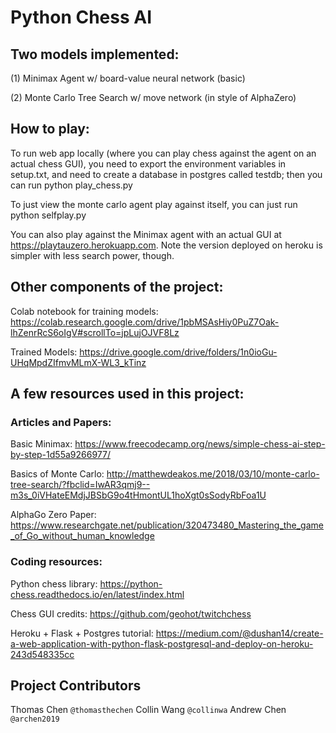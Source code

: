 # Python Chess AI
## Two models implemented:

(1) Minimax Agent w/ board-value neural network (basic)

(2) Monte Carlo Tree Search w/ move network (in style of AlphaZero)

## How to play:

To run web app locally (where you can play chess against the agent on an actual chess GUI), you need to export the environment variables in setup.txt, and need to create a database in postgres called testdb; then you can run python play_chess.py

To just view the monte carlo agent play against itself, you can just run python selfplay.py

You can also play against the Minimax agent with an actual GUI at https://playtauzero.herokuapp.com. Note the version deployed on heroku is simpler with less search power, though.

## Other components of the project:

Colab notebook for training models: https://colab.research.google.com/drive/1pbMSAsHiy0PuZ7Oak-lhZenrRcS6oIgV#scrollTo=jpLujOJVF8Lz

Trained Models: https://drive.google.com/drive/folders/1n0ioGu-UHqMpdZIfmvMLmX-WL3_kTinz

## A few resources used in this project:

### Articles and Papers:

Basic Minimax: https://www.freecodecamp.org/news/simple-chess-ai-step-by-step-1d55a9266977/

Basics of Monte Carlo: http://matthewdeakos.me/2018/03/10/monte-carlo-tree-search/?fbclid=IwAR3qmj9--m3s_0iVHateEMdjJBSbG9o4tHmontUL1hoXgt0sSodyRbFoa1U

AlphaGo Zero Paper: https://www.researchgate.net/publication/320473480_Mastering_the_game_of_Go_without_human_knowledge


### Coding resources:

Python chess library: https://python-chess.readthedocs.io/en/latest/index.html

Chess GUI credits: https://github.com/geohot/twitchchess

Heroku + Flask + Postgres tutorial: https://medium.com/@dushan14/create-a-web-application-with-python-flask-postgresql-and-deploy-on-heroku-243d548335cc

## Project Contributors

Thomas Chen `@thomasthechen`
Collin Wang `@collinwa`
Andrew Chen `@archen2019`

